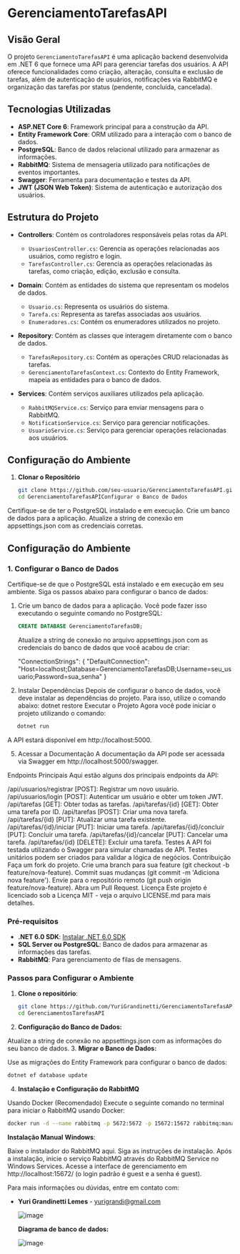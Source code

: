 # GerenciamentoTarefasAPI

## Visão Geral

O projeto `GerenciamentoTarefasAPI` é uma aplicação backend desenvolvida em .NET 6 que fornece uma API para gerenciar tarefas dos usuários. A API oferece funcionalidades como criação, alteração, consulta e exclusão de tarefas, além de autenticação de usuários, notificações via RabbitMQ e organização das tarefas por status (pendente, concluída, cancelada).

## Tecnologias Utilizadas

- **ASP.NET Core 6**: Framework principal para a construção da API.
- **Entity Framework Core**: ORM utilizado para a interação com o banco de dados.
- **PostgreSQL**: Banco de dados relacional utilizado para armazenar as informações.
- **RabbitMQ**: Sistema de mensageria utilizado para notificações de eventos importantes.
- **Swagger**: Ferramenta para documentação e testes da API.
- **JWT (JSON Web Token)**: Sistema de autenticação e autorização dos usuários.

## Estrutura do Projeto

- **Controllers**: Contém os controladores responsáveis pelas rotas da API.
  - `UsuariosController.cs`: Gerencia as operações relacionadas aos usuários, como registro e login.
  - `TarefasController.cs`: Gerencia as operações relacionadas às tarefas, como criação, edição, exclusão e consulta.
  
- **Domain**: Contém as entidades do sistema que representam os modelos de dados.
  - `Usuario.cs`: Representa os usuários do sistema.
  - `Tarefa.cs`: Representa as tarefas associadas aos usuários.
  - `Enumeradores.cs`: Contém os enumeradores utilizados no projeto.

- **Repository**: Contém as classes que interagem diretamente com o banco de dados.
  - `TarefasRepository.cs`: Contém as operações CRUD relacionadas às tarefas.
  - `GerenciamentoTarefasContext.cs`: Contexto do Entity Framework, mapeia as entidades para o banco de dados.

- **Services**: Contém serviços auxiliares utilizados pela aplicação.
  - `RabbitMQService.cs`: Serviço para enviar mensagens para o RabbitMQ.
  - `NotificationService.cs`: Serviço para gerenciar notificações.
  - `UsuarioService.cs`: Serviço para gerenciar operações relacionadas aos usuários.

## Configuração do Ambiente

1. **Clonar o Repositório**

   ```bash
   git clone https://github.com/seu-usuario/GerenciamentoTarefasAPI.git
   cd GerenciamentoTarefasAPIConfigurar o Banco de Dados
   ```
Certifique-se de ter o PostgreSQL instalado e em execução.
Crie um banco de dados para a aplicação.
Atualize a string de conexão em appsettings.json com as credenciais corretas.

## Configuração do Ambiente

### 1. Configurar o Banco de Dados

Certifique-se de que o PostgreSQL está instalado e em execução em seu ambiente. Siga os passos abaixo para configurar o banco de dados:

1. Crie um banco de dados para a aplicação. Você pode fazer isso executando o seguinte comando no PostgreSQL:

   ```sql
   CREATE DATABASE GerenciamentoTarefasDB;
   ```
   
   Atualize a string de conexão no arquivo appsettings.json com as credenciais do banco de dados que você acabou de criar:
   
   "ConnectionStrings": {
  "DefaultConnection": "Host=localhost;Database=GerenciamentoTarefasDB;Username=seu_usuario;Password=sua_senha"
}


2. Instalar Dependências
Depois de configurar o banco de dados, você deve instalar as dependências do projeto. Para isso, utilize o comando abaixo:
dotnet restore
Executar o Projeto
Agora você pode iniciar o projeto utilizando o comando:
```bash
   dotnet run

   ```
   
   A API estará disponível em http://localhost:5000.

5. Acessar a Documentação
A documentação da API pode ser acessada via Swagger em http://localhost:5000/swagger.

Endpoints Principais
Aqui estão alguns dos principais endpoints da API:

/api/usuarios/registrar [POST]: Registrar um novo usuário.
/api/usuarios/login [POST]: Autenticar um usuário e obter um token JWT.
/api/tarefas [GET]: Obter todas as tarefas.
/api/tarefas/{id} [GET]: Obter uma tarefa por ID.
/api/tarefas [POST]: Criar uma nova tarefa.
/api/tarefas/{id} [PUT]: Atualizar uma tarefa existente.
/api/tarefas/{id}/iniciar [PUT]: Iniciar uma tarefa.
/api/tarefas/{id}/concluir [PUT]: Concluir uma tarefa.
/api/tarefas/{id}/cancelar [PUT]: Cancelar uma tarefa.
/api/tarefas/{id} [DELETE]: Excluir uma tarefa.
Testes
A API foi testada utilizando o Swagger para simular chamadas de API.
Testes unitários podem ser criados para validar a lógica de negócios.
Contribuição
Faça um fork do projeto.
Crie uma branch para sua feature (git checkout -b feature/nova-feature).
Commit suas mudanças (git commit -m 'Adiciona nova feature').
Envie para o repositório remoto (git push origin feature/nova-feature).
Abra um Pull Request.
Licença
Este projeto é licenciado sob a Licença MIT - veja o arquivo LICENSE.md para mais detalhes.


### Pré-requisitos

- **.NET 6.0 SDK**: [Instalar .NET 6.0 SDK](https://dotnet.microsoft.com/download/dotnet/6.0)
- **SQL Server ou PostgreSQL**: Banco de dados para armazenar as informações das tarefas.
- **RabbitMQ**: Para gerenciamento de filas de mensagens.

### Passos para Configurar o Ambiente

1. **Clone o repositório**:
   ```bash
   git clone https://github.com/YuriGrandinetti/GerenciamentoTarefasAPI.git
   cd GerenciamentosTarefasAPI
2. **Configuração do Banco de Dados:**  

Atualize a string de conexão no appsettings.json com as informações do seu banco de dados.
3. **Migrar o Banco de Dados:**

Use as migrações do Entity Framework para configurar o banco de dados:
 ```bash
dotnet ef database update
```

4. **Instalação e Configuração do RabbitMQ** 

Usando Docker (Recomendado)
Execute o seguinte comando no terminal para iniciar o RabbitMQ usando Docker:
 ```bash
docker run -d --name rabbitmq -p 5672:5672 -p 15672:15672 rabbitmq:management
```
**Instalação Manual**
**Windows**:

Baixe o instalador do RabbitMQ aqui.
Siga as instruções de instalação.
Após a instalação, inicie o serviço RabbitMQ através do RabbitMQ Service no Windows Services.
Acesse a interface de gerenciamento em http://localhost:15672/ (o login padrão é guest e a senha é guest).

Para mais informações ou dúvidas, entre em contato com:
- **Yuri Grandinetti Lemes** - [yurigrandi@gmail.com](mailto:yurigrandi@gmail.com)

  ![image](https://github.com/user-attachments/assets/b707c7ce-0648-4fb5-b40e-a129bbc5c097)

  **Diagrama de banco de dados:**

  ![image](https://github.com/user-attachments/assets/1653b287-2cce-490a-b8ea-f27331eabcc6)



